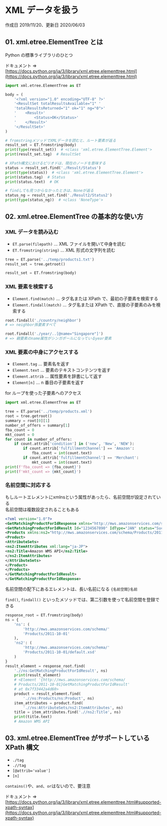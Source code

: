 # XML データを扱う

作成日 2019/11/20、更新日 2020/06/03

## 01. xml.etree.ElementTree とは

Python の標準ライブラリのひとつ

ドキュメント => [https://docs.python.org/ja/3/library/xml.etree.elementtree.html](https://docs.python.org/ja/3/library/xml.etree.elementtree.html)

```python
import xml.etree.ElementTree as ET

body = (
    '<?xml version="1.0" encoding="UTF-8" ?>'
    '<ResultSet totalResultsAvailable="1" '
    'totalResultsReturned="1" ok="1" ng="0">'
    '    <Result>'
    '        <Status>OK</Status>'
    '    </Result>'
    '</ResultSet>'
)

# fromstringメソッドでXMLデータを読むと、ルート要素が返る
result_set = ET.fromstring(body)
print(type(result_set))  # <class 'xml.etree.ElementTree.Element'>
print(result_set.tag)  # ResultSet

# XPath構文におけるピリオドは、現在のノードを意味する
status = result_set.find('./Result/Status')
print(type(status))  # <class 'xml.etree.ElementTree.Element'>
print(status.tag)  # Status
print(status.text)  # OK

# findしても見つからなかったときは、Noneが返る
status_ng = result_set.find('./Result2/Status2')
print(type(status_ng))  # <class 'NoneType'>
```

## 02. xml.etree.ElementTree の基本的な使い方

### XML データを読み込む

- `ET.parse(filepath)` ... XML ファイルを開いて中身を読む
- `ET.fromstring(string)` ... XML 形式の文字列を読む

```python
tree = ET.parse('../temp/products1.txt')
result_set = tree.getroot()

result_set = ET.fromstring(body)
```

### XML 要素を検索する

- `Element.find(match)` ... タグ名または XPath で、最初の子要素を検索する
- `Element.findall(match)` ... タグ名または XPath で、直接の子要素のみを検索する

```python
root.findall('./country/neighbor')
# => neighbor孫要素すべて

root.findall('./year/..[@name="Singapore"]')
# => 親要素のname属性がシンガポールになっているyear要素
```

### XML 要素の中身にアクセスする

- `Element.tag` ... 要素名を返す
- `Element.text` ... 要素のテキストコンテンツを返す
- `Element.attrib` ... 属性要素を辞書にして返す
- `Element[n]` ... n 番目の子要素を返す

for ループを使った子要素へのアクセス

```python
import xml.etree.ElementTree as ET

tree = ET.parse('../temp/products.xml')
root = tree.getroot()
summary = root[0][1]
number_of_offers = summary[1]
fba_count = 0
mkt_count = 0
for count in number_of_offers:
    if count.attrib['condition'] in ('new', 'New', 'NEW'):
        if count.attrib['fulfillmentChannel'] == 'Amazon':
            fba_count = int(count.text)
        if count.attrib['fulfillmentChannel'] == 'Merchant':
            mkt_count = int(count.text)
print(f'fba_count => {fba_count}')
print(f'mkt_count => {mkt_count}')
```

### 名前空間に対応する

もしルートエレメントにxmlnsという属性があったら、名前空間が設定されている\
名前空間は複数設定されることもある

```xml
<?xml version="1.0"?>
<GetMatchingProductForIdResponse xmlns="http://mws.amazonservices.com/schema/Products/2011-10-01">
<GetMatchingProductForIdResult Id="1234567890" IdType="JAN" status="Success">
<Products xmlns:ns2="http://mws.amazonservices.com/schema/Products/2011-10-01/default.xsd">
<Product>
<AttributeSets>
<ns2:ItemAttributes xml:lang="ja-JP">
<ns2:Title>Amazon WMS API</ns2:Title>
</ns2:ItemAttributes>
</AttributeSets>
</Product>
</Products>
</GetMatchingProductForIdResult>
</GetMatchingProductForIdResponse>
```

名前空間の配下にあるエレメントは、長い名前になる `{名前空間}名前`

`find()`, `findall()` といったメソッドでは、第二引数を使って名前空間を登録できる

```python
response_root = ET.fromstring(body)
ns = {
    'ns': (
        'http://mws.amazonservices.com/schema/'
        'Products/2011-10-01'
    ),
    'ns2': (
        'http://mws.amazonservices.com/schema/'
        'Products/2011-10-01/default.xsd'
    )
}
result_element = response_root.find(
    './/ns:GetMatchingProductForIdResult', ns)
    print(result_element)
    # <Element '{http://mws.amazonservices.com/schema/
    # Products/2011-10-01}GetMatchingProductForIdResult'
    # at 0x7f33442a4d60>
    product = result_element.find(
        './/ns:Products/ns:Product', ns)
    item_attributes = product.find(
        './/ns:AttributeSets/ns2:ItemAttributes', ns)
    title = item_attributes.find('.//ns2:Title', ns)
    print(title.text)
    # Amazon WMS API
```

## 03. xml.etree.ElementTree がサポートしている XPath 構文

- `./tag`
- `.//tag`
- `[@attrib='value']`
- `[n]`

`contains()`や、`and`、`or`はないので、要注意

ドキュメント => [https://docs.python.org/ja/3/library/xml.etree.elementtree.html#supported-xpath-syntax](https://docs.python.org/ja/3/library/xml.etree.elementtree.html#supported-xpath-syntax)
